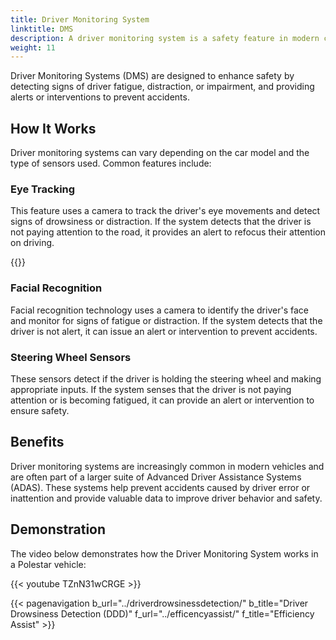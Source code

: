 ```yaml
---
title: Driver Monitoring System
linktitle: DMS
description: A driver monitoring system is a safety feature in modern cars that uses sensors and cameras to monitor the driver's behavior and attention while driving. 
weight: 11
---
```

<!-- markdownlint-disable MD033 -->

Driver Monitoring Systems (DMS) are designed to enhance safety by detecting signs of driver fatigue, distraction, or impairment, and providing alerts or interventions to prevent accidents.

## How It Works

Driver monitoring systems can vary depending on the car model and the type of sensors used. Common features include:

### Eye Tracking

This feature uses a camera to track the driver's eye movements and detect signs of drowsiness or distraction. If the system detects that the driver is not paying attention to the road, it provides an alert to refocus their attention on driving.

{{<evkxdisplayaddarticle />}}

### Facial Recognition

Facial recognition technology uses a camera to identify the driver's face and monitor for signs of fatigue or distraction. If the system detects that the driver is not alert, it can issue an alert or intervention to prevent accidents.

### Steering Wheel Sensors

These sensors detect if the driver is holding the steering wheel and making appropriate inputs. If the system senses that the driver is not paying attention or is becoming fatigued, it can provide an alert or intervention to ensure safety.

## Benefits

Driver monitoring systems are increasingly common in modern vehicles and are often part of a larger suite of Advanced Driver Assistance Systems (ADAS). These systems help prevent accidents caused by driver error or inattention and provide valuable data to improve driver behavior and safety.

## Demonstration

The video below demonstrates how the Driver Monitoring System works in a Polestar vehicle:

{{< youtube TZnN31wCRGE >}}

{{< pagenavigation b_url="../driverdrowsinessdetection/" b_title="Driver Drowsiness Detection (DDD)" f_url="../efficencyassist/" f_title="Efficiency Assist" >}}